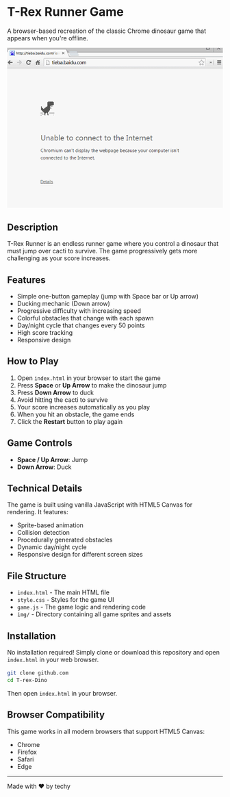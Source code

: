 # T-Rex Runner Game

A browser-based recreation of the classic Chrome dinosaur game that appears when you're offline.

![T-Rex Runner Game](img/chrome_offline_game.gif)

## Description

T-Rex Runner is an endless runner game where you control a dinosaur that must jump over cacti to survive. The game progressively gets more challenging as your score increases.

## Features

- Simple one-button gameplay (jump with Space bar or Up arrow)
- Ducking mechanic (Down arrow)
- Progressive difficulty with increasing speed
- Colorful obstacles that change with each spawn
- Day/night cycle that changes every 50 points
- High score tracking
- Responsive design

## How to Play

1. Open `index.html` in your browser to start the game
2. Press **Space** or **Up Arrow** to make the dinosaur jump
3. Press **Down Arrow** to duck
4. Avoid hitting the cacti to survive
5. Your score increases automatically as you play
6. When you hit an obstacle, the game ends
7. Click the **Restart** button to play again

## Game Controls

- **Space / Up Arrow**: Jump
- **Down Arrow**: Duck

## Technical Details

The game is built using vanilla JavaScript with HTML5 Canvas for rendering. It features:

- Sprite-based animation
- Collision detection
- Procedurally generated obstacles
- Dynamic day/night cycle
- Responsive design for different screen sizes

## File Structure

- `index.html` - The main HTML file
- `style.css` - Styles for the game UI
- `game.js` - The game logic and rendering code
- `img/` - Directory containing all game sprites and assets

## Installation

No installation required! Simply clone or download this repository and open `index.html` in your web browser.

```bash
git clone github.com
cd T-rex-Dino
```

Then open `index.html` in your browser.

## Browser Compatibility

This game works in all modern browsers that support HTML5 Canvas:
- Chrome
- Firefox
- Safari
- Edge

---

Made with ❤️ by techy
